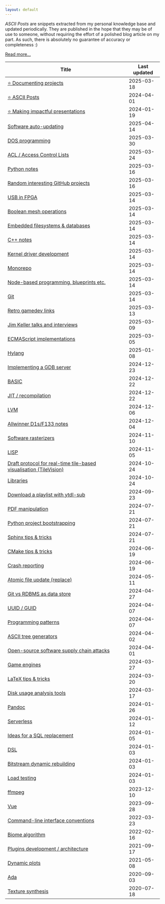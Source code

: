 ```yaml
---
layout: default
---
```


_ASCII Posts_ are snippets extracted from my personal knowledge base and updated periodically.
They are published in the hope that they may be of use to someone, without requiring the effort of a polished blog article on my part.
As such, there is absolutely no guarantee of accuracy or completeness :)

[Read more...](posts/ASCII-Posts.html)

|Title|Last updated|
|-----|------------|
|[&#x2B50; Documenting projects](posts/Documenting-projects.html)|2025-03-18|
|[&#x2B50; ASCII Posts](posts/ASCII-Posts.html)|2024-04-01|
|[&#x2B50; Making impactful presentations](posts/Making-impactful-presentations.html)|2024-01-19|
|[Software auto-updating](posts/Software-auto-updating.html)|2025-04-14|
|[DOS programming](posts/DOS-programming.html)|2025-03-30|
|[ACL / Access Control Lists](posts/ACL-Access-Control-Lists.html)|2025-03-24|
|[Python notes](posts/Python-notes.html)|2025-03-16|
|[Random interesting GitHub projects](posts/Random-interesting-GitHub-projects.html)|2025-03-16|
|[USB in FPGA](posts/USB-in-FPGA.html)|2025-03-14|
|[Boolean mesh operations](posts/Boolean-mesh-operations.html)|2025-03-14|
|[Embedded filesystems & databases](posts/Embedded-filesystems-&-databases.html)|2025-03-14|
|[C++ notes](posts/C++-notes.html)|2025-03-14|
|[Kernel driver development](posts/Kernel-driver-development.html)|2025-03-14|
|[Monorepo](posts/Monorepo.html)|2025-03-14|
|[Node-based programming, blueprints etc.](posts/Node-based-programming,-blueprints-etc.html)|2025-03-14|
|[Git](posts/Git.html)|2025-03-14|
|[Retro gamedev links](posts/Retro-gamedev-links.html)|2025-03-13|
|[Jim Keller talks and interviews](posts/Jim-Keller-talks-and-interviews.html)|2025-03-09|
|[ECMAScript implementations](posts/ECMAScript-implementations.html)|2025-03-05|
|[Hylang](posts/Hylang.html)|2025-01-08|
|[Implementing a GDB server](posts/Implementing-a-GDB-server.html)|2024-12-23|
|[BASIC](posts/BASIC.html)|2024-12-22|
|[JIT / recompilation](posts/JIT-recompilation.html)|2024-12-22|
|[LVM](posts/LVM.html)|2024-12-06|
|[Allwinner D1s/F133 notes](posts/Allwinner-D1s-F133-notes.html)|2024-12-04|
|[Software rasterizers](posts/Software-rasterizers.html)|2024-11-10|
|[LISP](posts/LISP.html)|2024-11-05|
|[Draft protocol for real-time tile-based visualisation (TileVision)](posts/Draft-protocol-for-real-time-tile-based-visualisation-(TileVision).html)|2024-10-24|
|[Libraries](posts/Libraries.html)|2024-10-24|
|[Download a playlist with ytdl-sub](posts/Download-a-playlist-with-ytdl-sub.html)|2024-09-23|
|[PDF manipulation](posts/PDF-manipulation.html)|2024-07-21|
|[Python project bootstrapping](posts/Python-project-bootstrapping.html)|2024-07-21|
|[Sphinx tips & tricks](posts/Sphinx-tips-&-tricks.html)|2024-07-21|
|[CMake tips & tricks](posts/CMake-tips-&-tricks.html)|2024-06-19|
|[Crash reporting](posts/Crash-reporting.html)|2024-06-19|
|[Atomic file update (replace)](posts/Atomic-file-update-(replace).html)|2024-05-11|
|[Git vs RDBMS as data store](posts/Git-vs-RDBMS-as-data-store.html)|2024-04-27|
|[UUID / GUID](posts/UUID-GUID.html)|2024-04-07|
|[Programming patterns](posts/Programming-patterns.html)|2024-04-07|
|[ASCII tree generators](posts/ASCII-tree-generators.html)|2024-04-02|
|[Open-source software supply chain attacks](posts/Open-source-software-supply-chain-attacks.html)|2024-04-01|
|[Game engines](posts/Game-engines.html)|2024-03-27|
|[LaTeX tips & tricks](posts/LaTeX-tips-&-tricks.html)|2024-03-20|
|[Disk usage analysis tools](posts/Disk-usage-analysis-tools.html)|2024-03-17|
|[Pandoc](posts/Pandoc.html)|2024-01-26|
|[Serverless](posts/Serverless.html)|2024-01-12|
|[Ideas for a SQL replacement](posts/Ideas-for-a-SQL-replacement.html)|2024-01-05|
|[DSL](posts/DSL.html)|2024-01-03|
|[Bitstream dynamic rebuilding](posts/Bitstream-dynamic-rebuilding.html)|2024-01-03|
|[Load testing](posts/Load-testing.html)|2024-01-03|
|[ffmpeg](posts/ffmpeg.html)|2023-12-10|
|[Vue](posts/Vue.html)|2023-09-28|
|[Command-line interface conventions](posts/Command-line-interface-conventions.html)|2022-03-23|
|[Biome algorithm](posts/Biome-algorithm.html)|2022-02-16|
|[Plugins development / architecture](posts/Plugins-development-architecture.html)|2021-09-17|
|[Dynamic plots](posts/Dynamic-plots.html)|2021-05-08|
|[Ada](posts/Ada.html)|2020-09-03|
|[Texture synthesis](posts/Texture-synthesis.html)|2020-07-18|
